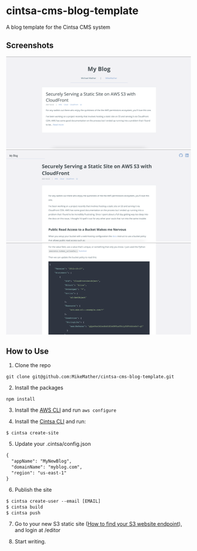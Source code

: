 # cintsa-cms-blog-template
A blog template for the Cintsa CMS system

## Screenshots

![Home page](https://github.com/MikeMather/cintsa-cms-blog-template/blob/master/screenshots/home-page.png)
![Post page](https://github.com/MikeMather/cintsa-cms-blog-template/blob/master/screenshots/blog-post.png)
![Post content](https://github.com/MikeMather/cintsa-cms-blog-template/blob/master/screenshots/code-example.png)


## How to Use

1. Clone the repo

```
git clone git@github.com:MikeMather/cintsa-cms-blog-template.git
```

2. Install the packages
```
npm install
```

3. Install the [AWS CLI](https://docs.aws.amazon.com/cli/latest/userguide/cli-chap-install.html) and run `aws configure`


4. Install the [Cintsa CLI](https://github.com/MikeMather/cintsa-cms-cli) and run:
```
$ cintsa create-site
```

5. Update your .cintsa/config.json
```
{
  "appName": "MyNewBlog",
  "domainName": "myblog.com",
  "region": "us-east-1"
}
```

6. Publish the site
```
$ cintsa create-user --email [EMAIL]
$ cintsa build
$ cintsa push
```

7. Go to your new S3 static site ([How to find your S3 website endpoint](https://docs.aws.amazon.com/AmazonS3/latest/userguide/WebsiteEndpoints.html)), and login at /editor

8. Start writing.
